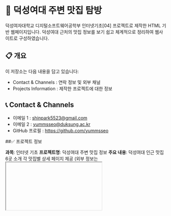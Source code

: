 # 🍜 덕성여대 주변 맛집 탐방

덕성여자대학교 디지털소프트웨어공학부 인터넷기초[04] 프로젝트로 제작한 HTML 기반 웹페이지입니다.
덕성여대 근처의 맛집 정보를 보기 쉽고 체계적으로 정리하여 웹사이트로 구성하였습니다.

## 📋 개요

이 저장소는 다음 내용을 담고 있습니다:

- Contact & Channels : 연락 정보 및 외부 채널
- Projects Information : 제작한 프로젝트에 대한 정보

## 📞 Contact & Channels

- 이메일 1 : shinpark5523@gmail.com
- 이메일 2 : yummsseo@duksung.ac.kr
- GitHub 프로필 : https://github.com/yummsseo

##✅ 프로젝트 정보

**과목**: 인터넷 기초
**프로젝트명**: 덕성여대 주변 맛집 정보
**주요 내용**:
덕성여대 인근 맛집 6곳 소개
각 맛집별 상세 페이지 제공
(외부 정보는 <iframe> 태그를 이용해 내용을 가져온 출처 사이트, 네이버 지도/플레이스 등 삽입)
메인 페이지(index.html)에는 맛집 리스트가 표 형태로 정리되어 있고 이미지 포함
이미지 클릭시 해당 상세페이지로 이동 (맨 오른쪽 상세보기 눌러도 이동 가능)
HTML5의 시맨틱 태그를 활용

## 🌐 GitHub Pages 링크

👉 https://yummsseo.github.io/duksung_diner/